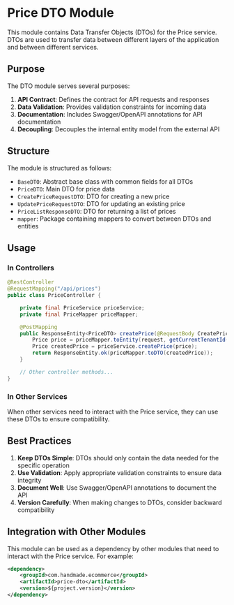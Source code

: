 # Price DTO Module

This module contains Data Transfer Objects (DTOs) for the Price service. DTOs are used to transfer data between different layers of the application and between different services.

## Purpose

The DTO module serves several purposes:

1. **API Contract**: Defines the contract for API requests and responses
2. **Data Validation**: Provides validation constraints for incoming data
3. **Documentation**: Includes Swagger/OpenAPI annotations for API documentation
4. **Decoupling**: Decouples the internal entity model from the external API

## Structure

The module is structured as follows:

- `BaseDTO`: Abstract base class with common fields for all DTOs
- `PriceDTO`: Main DTO for price data
- `CreatePriceRequestDTO`: DTO for creating a new price
- `UpdatePriceRequestDTO`: DTO for updating an existing price
- `PriceListResponseDTO`: DTO for returning a list of prices
- `mapper`: Package containing mappers to convert between DTOs and entities

## Usage

### In Controllers

```java
@RestController
@RequestMapping("/api/prices")
public class PriceController {

    private final PriceService priceService;
    private final PriceMapper priceMapper;

    @PostMapping
    public ResponseEntity<PriceDTO> createPrice(@RequestBody CreatePriceRequestDTO request) {
        Price price = priceMapper.toEntity(request, getCurrentTenantId());
        Price createdPrice = priceService.createPrice(price);
        return ResponseEntity.ok(priceMapper.toDTO(createdPrice));
    }

    // Other controller methods...
}
```

### In Other Services

When other services need to interact with the Price service, they can use these DTOs to ensure compatibility.

## Best Practices

1. **Keep DTOs Simple**: DTOs should only contain the data needed for the specific operation
2. **Use Validation**: Apply appropriate validation constraints to ensure data integrity
3. **Document Well**: Use Swagger/OpenAPI annotations to document the API
4. **Version Carefully**: When making changes to DTOs, consider backward compatibility

## Integration with Other Modules

This module can be used as a dependency by other modules that need to interact with the Price service. For example:

```xml
<dependency>
    <groupId>com.handmade.ecommerce</groupId>
    <artifactId>price-dto</artifactId>
    <version>${project.version}</version>
</dependency>
```
